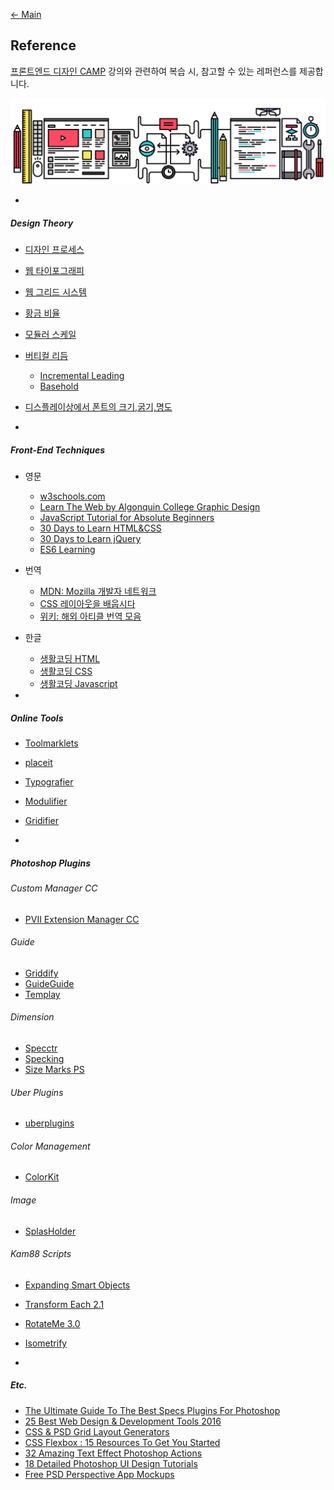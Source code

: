 [← Main](README.md)

## Reference

[프론트엔드 디자인 CAMP](http://www.fastcampus.co.kr/dev_camp_dfep) 강의와 관련하여 복습 시, 참고할 수 있는 레퍼런스를 제공합니다.

![레퍼런스](Assets/dsgn_web_reference.png)

-

##### Design Theory
- [디자인 프로세스](https://github.com/yamoo9/PSD2HTML-CSS/wiki/%EB%94%94%EC%9E%90%EC%9D%B8-%ED%94%84%EB%A1%9C%EC%84%B8%EC%8A%A4)
- [웹 타이포그래피](https://github.com/yamoo9/PSD2HTML-CSS/wiki/%EC%9B%B9-%ED%83%80%EC%9D%B4%ED%8F%AC%EA%B7%B8%EB%9E%98%ED%94%BC)
- [웹 그리드 시스템](https://github.com/yamoo9/PSD2HTML-CSS/wiki/%EC%9B%B9-%EA%B7%B8%EB%A6%AC%EB%93%9C-%EC%8B%9C%EC%8A%A4%ED%85%9C)
- [황금 비율](https://github.com/yamoo9/PSD2HTML-CSS/wiki/%EC%9E%90%EC%97%B0-%EC%95%88%EC%97%90%EC%84%9C-%EC%B0%BE%EC%9D%80-%ED%99%A9%EA%B8%88-%EB%94%94%EC%9E%90%EC%9D%B8)
- [모듈러 스케일](http://type-scale.com/)
- [버티컬 리듬](https://24ways.org/2006/compose-to-a-vertical-rhythm)
    - [Incremental Leading](http://www.markboulton.co.uk/journal/incremental-leading)
    - [Basehold](http://www.basehold.it/)
- [디스플레이상에서 폰트의 크기,굵기,명도]([http://yeun.github.io/2016/03/09/font-weight-and-color.html)

-

##### Front-End Techniques

- 영문
    - [w3schools.com](http://www.w3schools.com/)
    - [Learn The Web by Algonquin College Graphic Design](https://learn-the-web.algonquindesign.ca/topics/)
    - [JavaScript Tutorial for Absolute Beginners](https://www.youtube.com/watch?v=XL9Ri8pO68w)
    - [30 Days to Learn HTML&CSS](https://www.youtube.com/watch?v=yTHTo28hwTQ&list=PLgGbWId6zgaWZkPFI4Sc9QXDmmOWa1v5F)
    - [30 Days to Learn jQuery](https://www.youtube.com/watch?v=_ZYy4kof5Oo&list=PLuwqxbvf3olp-FNFjkdWyNvrh_DCkH_TA)
    - [ES6 Learning](https://github.com/ericdouglas/ES6-Learning)

- 번역
    - [MDN: Mozilla 개발자 네트워크](https://developer.mozilla.org/ko/)
    - [CSS 레이아웃을 배웁시다](http://ko.learnlayout.com/)
    - [위키: 해외 아티클 번역 모음](https://github.com/nolboo/nolboo.github.io/wiki)

- 한글
    - [생활코딩 HTML](https://opentutorials.org/course/2039)
    - [생활코딩 CSS](https://opentutorials.org/course/45/2)
    - [생활코딩 Javascript](https://opentutorials.org/course/1375)

-

##### Online Tools

- [Toolmarklets](http://www.toolmarklets.com/)
- [placeit](https://placeit.net/)
- [Typografier](http://typografier.web-dev.tools)
- [Modulifier](http://modulifier.web-dev.tools)
- [Gridifier](http://gridifier.web-dev.tools)

-

##### Photoshop Plugins

###### Custom Manager CC

- [PVII Extension Manager CC](http://projectseven.com/products/ex-man/info.htm)

###### Guide

- [Griddify](http://gelobi.org/griddify/)
- [GuideGuide](http://guideguide.me/)
- [Templay](http://templay.maketheweb.pl/)

###### Dimension

- [Specctr](https://www.specctr.com/)
- [Specking](http://www.wuwacorp.com/specking/)
- [Size Marks PS](https://github.com/romashamin/Size-Marks-PS)

###### Uber Plugins

- [uberplugins](http://uberplugins.cc/)

###### Color Management
- [ColorKit](http://colorkit.maketheweb.pl/)

###### Image

- [SplasHolder](http://splasholder.pixoil.com/)

###### Kam88 Scripts

- [Expanding Smart Objects](http://blog.kam88.com/en/expanding-smart-objects-script.html)
- [Transform Each 2.1](http://blog.kam88.com/en/transform-each-21-update.html)
- [RotateMe 3.0](http://blog.kam88.com/en/rotateme-30.html)
- [Isometrify](http://blog.kam88.com/en/isometrify.html)

-

##### Etc.

- [The Ultimate Guide To The Best Specs Plugins For Photoshop](http://blog.yummygum.com/post/99044078154/the-ultimate-guide-to-the-best-specs-plugins-for)
- [25 Best Web Design & Development Tools 2016](http://bashooka.com/coding/25-best-web-design-development-tools-2016/)
- [CSS & PSD Grid Layout Generators](http://bashooka.com/freebie/css-psd-grid-layout-generators/)
- [CSS Flexbox : 15 Resources To Get You Started](http://bashooka.com/coding/css-flexbox-15-resources-to-get-you-started/)
- [32 Amazing Text Effect Photoshop Actions](http://bashooka.com/photoshop/32-amazing-text-effect-photoshop-actions/)
- [18 Detailed Photoshop UI Design Tutorials](http://bashooka.com/photoshop/18-detailed-photoshop-ui-design-tutorials/)
- [Free PSD Perspective App Mockups](http://designmodo.com/perspective-app-mockups/)
